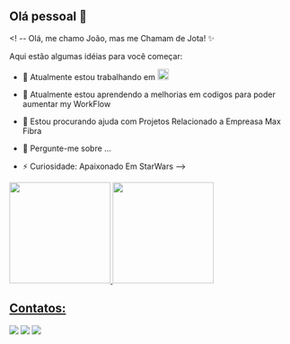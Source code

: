 ## Olá pessoal 👋

<! --
Olá, me chamo João, mas me Chamam de Jota! ✨

Aqui estão algumas idéias para você começar:

- 🔭 Atualmente estou trabalhando em 
           <img src="https://cdn.jsdelivr.net/gh/devicons/devicon@latest/icons/javascript/javascript-plain.svg" width="20" />
          
- 🌱 Atualmente estou aprendendo a melhorias em codigos para poder aumentar my WorkFlow
- 🤔 Estou procurando ajuda com Projetos Relacionado a Empreasa Max Fibra 
- 💬 Pergunte-me sobre ...
- ⚡ Curiosidade: Apaixonado Em StarWars
-->

  <div>
<a href="https://github.com/JotaCProgram">
<img loading="lazy" height="180em" src="https://github-readme-stats.vercel.app/api/top-langs/?username=JotaCProgram&layout=compact&langs_count=7&theme=dracula"/>
<img loading="lazy" height="180em" src="https://github-readme-stats.vercel.app/api?username=JotaCProgram&show_icons=true&theme=dracula&include_all_commits=true&count_private=true"/>
</div>

## Contatos:

<div>
<a href="https://www.instagram.com/jaumlp" target="_blank"><img loading="lazy" src="https://img.shields.io/badge/-Instagram-%23E4405F?style=for-the-badge&logo=instagram&logoColor=white" target="_blank"></a>
<a href="[https://www.twitch.tv/seu-usuário-aqui](https://www.twitch.tv/juamm1)" target="_blank"><img loading="lazy" src="https://img.shields.io/badge/Twitch-9146FF?style=for-the-badge&logo=twitch&logoColor=white" target="_blank"></a>
<a href = "mailto:contato@joaolopesbarbosa@icloud.com"><img loading="lazy" src="https://img.shields.io/badge/Gmail-D14836?style=for-the-badge&logo=gmail&logoColor=white" target="_blank"></a>
</div>
